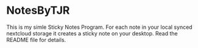 # NotesByTJR
This is my simle Sticky Notes Program. For each note in your local synced nextcloud storage it creates a sticky note on your desktop. Read the README file for details.
